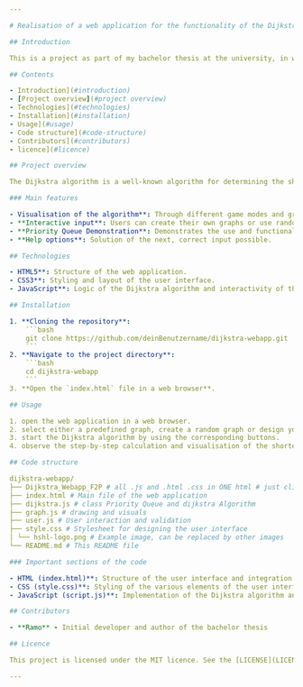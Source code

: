 ```yaml
---

# Realisation of a web application for the functionality of the Dijkstra algorithm under consideration of didactic aspects

## Introduction

This is a project as part of my bachelor thesis at the university, in which a web application was developed to demonstrate the Dijkstra algorithm. The focus is on the didactic, playful presentation in order to make the functionality of the algorithm understandable.

## Contents

- Introduction](#introduction)
- [Project overview](#project overview)
- Technologies](#technologies)
- Installation](#installation)
- Usage](#usage)
- Code structure](#code-structure)
- Contributors](#contributors)
- licence](#licence)

## Project overview

The Dijkstra algorithm is a well-known algorithm for determining the shortest paths in a graph. This web application makes it possible to experience the algorithm interactively and to understand how it works step by step.

### Main features

- Visualisation of the algorithm**: Through different game modes and graphs. Step by step.
- **Interactive input**: Users can create their own graphs or use randomly generated graphs.
- **Priority Queue Demonstration**: Demonstrates the use and functionality of a priority queue within the algorithm.
- **Help options**: Solution of the next, correct input possible.

## Technologies

- HTML5**: Structure of the web application.
- CSS3**: Styling and layout of the user interface.
- JavaScript**: Logic of the Dijkstra algorithm and interactivity of the web application.

## Installation

1. **Cloning the repository**:
    ```bash
    git clone https://github.com/deinBenutzername/dijkstra-webapp.git
    ```
2. **Navigate to the project directory**:
    ```bash
    cd dijkstra-webapp
    ```
3. **Open the `index.html` file in a web browser**.

## Usage

1. open the web application in a web browser.
2. select either a predefined graph, create a random graph or design your own graph.
3. start the Dijkstra algorithm by using the corresponding buttons.
4. observe the step-by-step calculation and visualisation of the shortest paths.

## Code structure

dijkstra-webapp/
├── Dijkstra_Webapp_F2P # all .js and .html .css in ONE html # just click and play
├── index.html # Main file of the web application
├── dijkstra.js # class Priority Queue and dijkstra Algorithm
├── graph.js # drawing and visuals
├── user.js # User interaction and validation 
├── style.css # Stylesheet for designing the user interface
│ └── hshl-logo.png # Example image, can be replaced by other images
└── README.md # This README file

### Important sections of the code

- HTML (index.html)**: Structure of the user interface and integration of CSS and JavaScript.
- CSS (style.css)**: Styling of the various elements of the user interface.
- JavaScript (script.js)**: Implementation of the Dijkstra algorithm and interactive functions.

## Contributors

- **Ramo** - Initial developer and author of the bachelor thesis

## Licence

This project is licensed under the MIT licence. See the [LICENSE](LICENSE) file for more details.

---
```

